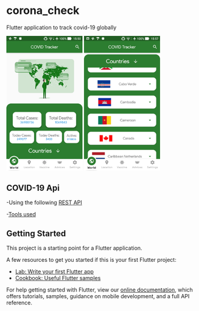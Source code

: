 # corona_check

Flutter application to track covid-19 globally

<img src="https://github.com/mateusbatista4/corona_app/blob/master/screenshots/Screenshot_20201009-155019.jpg" width="200">
<img src="https://github.com/mateusbatista4/corona_app/blob/master/screenshots/Screenshot_20201009-155727.jpg" width="200">

## COVID-19 Api

-Using the following [REST API](https://corona.lmao.ninja/)

-[Tools used](https://github.com/mateusbatista4/design-tools/)

## Getting Started

This project is a starting point for a Flutter application.

A few resources to get you started if this is your first Flutter project:

- [Lab: Write your first Flutter app](https://flutter.dev/docs/get-started/codelab)
- [Cookbook: Useful Flutter samples](https://flutter.dev/docs/cookbook)

For help getting started with Flutter, view our
[online documentation](https://flutter.dev/docs), which offers tutorials,
samples, guidance on mobile development, and a full API reference.
